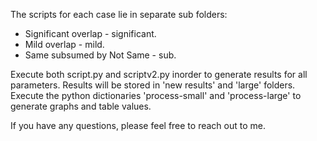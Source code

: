 The scripts for each case lie in separate sub folders:
* Significant overlap - significant.
* Mild overlap - mild.
* Same subsumed by Not Same - sub.

Execute both script.py and scriptv2.py inorder to generate results for all parameters.
Results will be stored in 'new results' and 'large' folders.
Execute the python dictionaries 'process-small' and 'process-large' to generate graphs and table values.

If you have any questions, please feel free to reach out to me.

